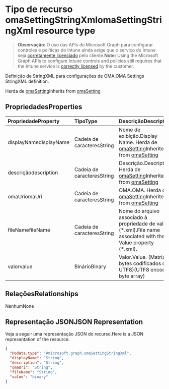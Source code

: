 # <a name="omasettingstringxml-resource-type"></a><span data-ttu-id="c28ea-101">Tipo de recurso omaSettingStringXml</span><span class="sxs-lookup"><span data-stu-id="c28ea-101">omaSettingStringXml resource type</span></span>

> <span data-ttu-id="c28ea-102">**Observação:** O uso das APIs do Microsoft Graph para configurar controles e políticas do Intune ainda exige que o serviço do Intune seja [corretamente licenciado](https://go.microsoft.com/fwlink/?linkid=839381) pelo cliente.</span><span class="sxs-lookup"><span data-stu-id="c28ea-102">**Note:** Using the Microsoft Graph APIs to configure Intune controls and policies still requires that the Intune service is [correctly licensed](https://go.microsoft.com/fwlink/?linkid=839381) by the customer.</span></span>

<span data-ttu-id="c28ea-103">Definição de StringXML para configurações de OMA.</span><span class="sxs-lookup"><span data-stu-id="c28ea-103">OMA Settings StringXML definition.</span></span>

<span data-ttu-id="c28ea-104">Herda de [omaSetting](../resources/intune_deviceconfig_omasetting.md)</span><span class="sxs-lookup"><span data-stu-id="c28ea-104">Inherits from [omaSetting](../resources/intune_deviceconfig_omasetting.md)</span></span>

## <a name="properties"></a><span data-ttu-id="c28ea-105">Propriedades</span><span class="sxs-lookup"><span data-stu-id="c28ea-105">Properties</span></span>
|<span data-ttu-id="c28ea-106">Propriedade</span><span class="sxs-lookup"><span data-stu-id="c28ea-106">Property</span></span>|<span data-ttu-id="c28ea-107">Tipo</span><span class="sxs-lookup"><span data-stu-id="c28ea-107">Type</span></span>|<span data-ttu-id="c28ea-108">Descrição</span><span class="sxs-lookup"><span data-stu-id="c28ea-108">Description</span></span>|
|:---|:---|:---|
|<span data-ttu-id="c28ea-109">displayName</span><span class="sxs-lookup"><span data-stu-id="c28ea-109">displayName</span></span>|<span data-ttu-id="c28ea-110">Cadeia de caracteres</span><span class="sxs-lookup"><span data-stu-id="c28ea-110">String</span></span>|<span data-ttu-id="c28ea-111">Nome de exibição.</span><span class="sxs-lookup"><span data-stu-id="c28ea-111">Display Name.</span></span> <span data-ttu-id="c28ea-112">Herda de [omaSetting](../resources/intune_deviceconfig_omasetting.md)</span><span class="sxs-lookup"><span data-stu-id="c28ea-112">Inherited from [omaSetting](../resources/intune_deviceconfig_omasetting.md)</span></span>|
|<span data-ttu-id="c28ea-113">descrição</span><span class="sxs-lookup"><span data-stu-id="c28ea-113">description</span></span>|<span data-ttu-id="c28ea-114">Cadeia de caracteres</span><span class="sxs-lookup"><span data-stu-id="c28ea-114">String</span></span>|<span data-ttu-id="c28ea-115">Descrição.</span><span class="sxs-lookup"><span data-stu-id="c28ea-115">Description.</span></span> <span data-ttu-id="c28ea-116">Herda de [omaSetting](../resources/intune_deviceconfig_omasetting.md)</span><span class="sxs-lookup"><span data-stu-id="c28ea-116">Inherited from [omaSetting](../resources/intune_deviceconfig_omasetting.md)</span></span>|
|<span data-ttu-id="c28ea-117">omaUri</span><span class="sxs-lookup"><span data-stu-id="c28ea-117">omaUri</span></span>|<span data-ttu-id="c28ea-118">Cadeia de caracteres</span><span class="sxs-lookup"><span data-stu-id="c28ea-118">String</span></span>|<span data-ttu-id="c28ea-119">OMA.</span><span class="sxs-lookup"><span data-stu-id="c28ea-119">OMA.</span></span> <span data-ttu-id="c28ea-120">Herda de [omaSetting](../resources/intune_deviceconfig_omasetting.md)</span><span class="sxs-lookup"><span data-stu-id="c28ea-120">Inherited from [omaSetting](../resources/intune_deviceconfig_omasetting.md)</span></span>|
|<span data-ttu-id="c28ea-121">fileName</span><span class="sxs-lookup"><span data-stu-id="c28ea-121">fileName</span></span>|<span data-ttu-id="c28ea-122">Cadeia de caracteres</span><span class="sxs-lookup"><span data-stu-id="c28ea-122">String</span></span>|<span data-ttu-id="c28ea-123">Nome do arquivo associado à propriedade de valor (\*.xml).</span><span class="sxs-lookup"><span data-stu-id="c28ea-123">File name associated with the Value property (\*.xml).</span></span>|
|<span data-ttu-id="c28ea-124">valor</span><span class="sxs-lookup"><span data-stu-id="c28ea-124">value</span></span>|<span data-ttu-id="c28ea-125">Binário</span><span class="sxs-lookup"><span data-stu-id="c28ea-125">Binary</span></span>|<span data-ttu-id="c28ea-126">Valor.</span><span class="sxs-lookup"><span data-stu-id="c28ea-126">Value.</span></span> <span data-ttu-id="c28ea-127">(Matriz de bytes codificados de UTF8)</span><span class="sxs-lookup"><span data-stu-id="c28ea-127">(UTF8 encoded byte array)</span></span>|

## <a name="relationships"></a><span data-ttu-id="c28ea-128">Relações</span><span class="sxs-lookup"><span data-stu-id="c28ea-128">Relationships</span></span>
<span data-ttu-id="c28ea-129">Nenhum</span><span class="sxs-lookup"><span data-stu-id="c28ea-129">None</span></span>
## <a name="json-representation"></a><span data-ttu-id="c28ea-130">Representação JSON</span><span class="sxs-lookup"><span data-stu-id="c28ea-130">JSON Representation</span></span>
<span data-ttu-id="c28ea-131">Veja a seguir uma representação JSON do recurso.</span><span class="sxs-lookup"><span data-stu-id="c28ea-131">Here is a JSON representation of the resource.</span></span>
<!--{
  "blockType": "resource",
  "@odata.type": "microsoft.graph.omaSettingStringXml"
}-->
``` json
{
  "@odata.type": "#microsoft.graph.omaSettingStringXml",
  "displayName": "String",
  "description": "String",
  "omaUri": "String",
  "fileName": "String",
  "value": "binary"
}
```








